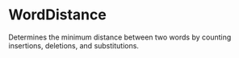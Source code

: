 WordDistance
============

Determines the minimum distance between two words by counting insertions, deletions, and substitutions.